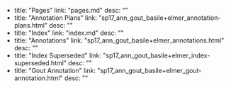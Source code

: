   - title: "Pages"
    link: "pages.md"
    desc: ""
  - title: "Annotation Plans"
    link: "sp17_ann_gout_basile+elmer_annotation-plans.html"
    desc: ""
  - title: "Index"
    link: "index.md"
    desc: ""
  - title: "Annotations"
    link: "sp17_ann_gout_basile+elmer_annotations.html"
    desc: ""
  - title: "Index Superseded"
    link: "sp17_ann_gout_basile+elmer_index-superseded.html"
    desc: ""
  - title: "Gout Annotation"
    link: "sp17_ann_gout_basile+elmer_gout-annotation.html"
    desc: ""
